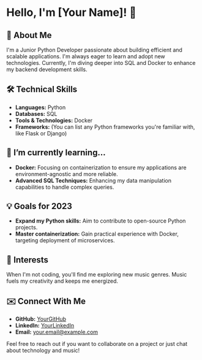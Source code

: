 # Hello, I'm [Your Name]! 👋

## 🚀 About Me
I'm a Junior Python Developer passionate about building efficient and scalable applications. I'm always eager to learn and adopt new technologies. Currently, I'm diving deeper into SQL and Docker to enhance my backend development skills.

## 🛠️ Technical Skills
- **Languages:** Python
- **Databases:** SQL
- **Tools & Technologies:** Docker
- **Frameworks:** (You can list any Python frameworks you're familiar with, like Flask or Django)

## 🌱 I’m currently learning...
- **Docker:** Focusing on containerization to ensure my applications are environment-agnostic and more reliable.
- **Advanced SQL Techniques:** Enhancing my data manipulation capabilities to handle complex queries.

## 💡 Goals for 2023
- **Expand my Python skills:** Aim to contribute to open-source Python projects.
- **Master containerization:** Gain practical experience with Docker, targeting deployment of microservices.

## 🎵 Interests
When I'm not coding, you'll find me exploring new music genres. Music fuels my creativity and keeps me energized.

## ✉️ Connect With Me
- **GitHub:** [YourGitHub](https://github.com/YourGitHub)
- **LinkedIn:** [YourLinkedIn](https://www.linkedin.com/in/yourlinkedin)
- **Email:** [your.email@example.com](mailto:your.email@example.com)

Feel free to reach out if you want to collaborate on a project or just chat about technology and music!

